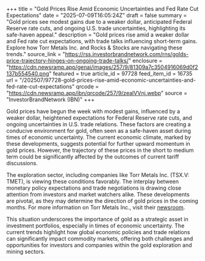 +++
title = "Gold Prices Rise Amid Economic Uncertainties and Fed Rate Cut Expectations"
date = "2025-07-09T16:05:24Z"
draft = false
summary = "Gold prices see modest gains due to a weaker dollar, anticipated Federal Reserve rate cuts, and ongoing U.S. trade uncertainties, highlighting its safe-haven appeal."
description = "Gold prices rise amid a weaker dollar and Fed rate cut expectations, with trade talks influencing short-term gains. Explore how Torr Metals Inc. and Rocks & Stocks are navigating these trends."
source_link = "https://rss.investorbrandnetwork.com/rns/golds-price-trajectory-hinges-on-ongoing-trade-talks/"
enclosure = "https://cdn.newsramp.app/genai/images/257/9/81309a7c3504916069d0f2137b554540.png"
featured = true
article_id = 97728
feed_item_id = 16735
url = "/202507/97728-gold-prices-rise-amid-economic-uncertainties-and-fed-rate-cut-expectations"
qrcode = "https://cdn.newsramp.app/ibn/qrcode/257/9/zealVVnj.webp"
source = "InvestorBrandNetwork (IBN)"
+++

<p>Gold prices have begun the week with modest gains, influenced by a weaker dollar, heightened expectations for Federal Reserve rate cuts, and ongoing uncertainties in U.S. trade relations. These factors are creating a conducive environment for gold, often seen as a safe-haven asset during times of economic uncertainty. The current economic climate, marked by these developments, suggests potential for further upward momentum in gold prices. However, the trajectory of these prices in the short to medium term could be significantly affected by the outcomes of current tariff discussions.</p><p>The exploration sector, including companies like Torr Metals Inc. (TSX.V: TMET), is viewing these conditions favorably. The interplay between monetary policy expectations and trade negotiations is drawing close attention from investors and market watchers alike. These developments are pivotal, as they may determine the direction of gold prices in the coming months. For more information on Torr Metals Inc., visit their <a href='https://ibn.fm/TMET' rel='nofollow' target='_blank'>newsroom</a>.</p><p>This situation underscores the importance of gold as a strategic asset in investment portfolios, especially in times of economic uncertainty. The current trends highlight how global economic policies and trade relations can significantly impact commodity markets, offering both challenges and opportunities for investors and companies within the gold exploration and mining sectors.</p>
